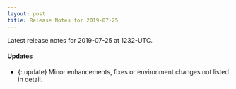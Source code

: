 ```yaml
---
layout: post
title: Release Notes for 2019-07-25
---
```


Latest release notes for 2019-07-25 at 1232-UTC.

<div class='updates' markdown='1'>

#### Updates

- {:.update} Minor enhancements, fixes or environment changes not listed in detail.

</div>


